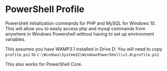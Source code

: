 # PowerShell Profile
Powershell initialization commands for PHP and MySQL for Windows 10. This will allow you to easily access php and mysql commands from anywhere in Windows Powershell without having to set up environment variables.

This assumes you have WAMP3.1 installed in Drive D: You will need to copy `profile.ps1` to `C:\Windows\System32\WindowsPowerShell\v1.0\profile.ps1`

This also works for PowerShell Core.
